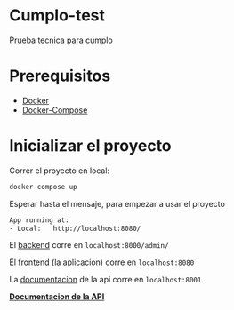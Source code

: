 # Cumplo-test

Prueba tecnica para cumplo

# Prerequisitos

- [Docker](https://docs.docker.com/install/)
- [Docker-Compose](https://docs.docker.com/compose/)


# Inicializar el proyecto

Correr el proyecto en local:

```bash
docker-compose up
```

Esperar hasta el mensaje, para empezar a usar el proyecto

```bash
App running at:
- Local:   http://localhost:8080/
```

El [backend](localhost:8000/admin/) corre en ```localhost:8000/admin/```

El [frontend](localhost:8080) (la aplicacion) corre en ```localhost:8080```

La [documentacion](localhost:8081) de la api corre en ```localhost:8001```

**[Documentacion de la API](backend/docs/api/currencies.md)**
